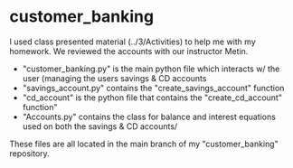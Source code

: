 # customer_banking

I used class presented material (../3/Activities) to help me with my homework. We reviewed the accounts with our instructor Metin. 

* "customer_banking.py" is the main python file which interacts w/ the user (managing the users savings & CD accounts
* "savings_account.py" contains the "create_savings_account" function
* "cd_account" is the python file that contains the "create_cd_account" function"
* "Accounts.py" contains the class for balance and interest equations used on both the savings & CD accounts/

These files are all located in the main branch of my "customer_banking" repository. 
